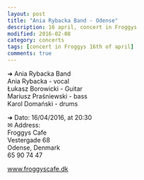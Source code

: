 ```yaml
---
layout: post
title: "Ania Rybacka Band - Odense"
description: 16 april, concert in Froggys
modified: 2016-02-08
category: concerts
tags: [concert in Froggys 16th of april]
comments: true
---
```


➜ Ania Rybacka Band<br>
Ania Rybacka - vocal<br>
Łukasz Borowicki - Guitar<br>
Mariusz Praśniewski - bass<br>
Karol Domański - drums<br>

➜ Dato: 16/04/2016, at 20:30<br>
✉ Address:<br>
Froggys Cafe<br>
Vestergade 68<br>
Odense, Denmark<br>
65 90 74 47<br>

<a href="http://froggyscafe.dk">www.froggyscafe.dk</a>